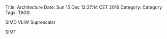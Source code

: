 Title: Architecture
Date: Sun 15 Dec 12:37:14 CET 2019
Category: Category
Tags: TAGS

SIMD
VLIW
Suprescalar

SIMT
